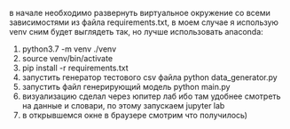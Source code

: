 в начале необходимо развернуть виртуальное окружение со всеми зависимостями из файла requirements.txt, в моем случае я использую venv сним будет выглядеть так, но лучше использовать anaconda:
1) python3.7 -m venv ./venv
2) source venv/bin/activate
3) pip install -r requirements.txt
4) запустить генератор тестового csv файла python data_generator.py
5) запустить файл генерирующий модель python main.py
6) визуализацию сделал через юпитер лаб ибо там удобнее смотреть на данные и словари, по этому запускаем jupyter lab
7) в открывшемся окне в браузере смотрим что получилось)
